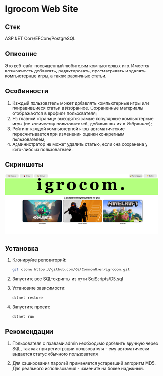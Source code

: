 # Igrocom Web Site

## Стек
ASP.NET Core/EFCore/PostgreSQL

## Описание
Это веб-сайт, посвященный любителям компьютерных игр. Имеется возможность добавлять, редактировать, просматривать и удалять компьютерные игры, а также различные статьи. 

## Особенности 
1. Каждый пользователь может добавлять компьютерные игры или понравившиеся статьи в Избранное. Сохраненные материалы отображаются в профиле пользователя;
2. На главной странице выводятся самые популярные компьютерные игры (по количеству пользователей, добавивших их в Избранное);
3. Рейтинг каждой компьютерной игры автоматические пересчитывается при изменении оценки конкретным пользователем;
4. Администратор не может удалить статью, если она сохранена у кого-либо из пользователей.

## Скриншоты
![Домашняя странице](screenshots/main_screen.png)

## Установка
1. Клонируйте репозиторий:
   ```bash
   git clone https://github.com/GitCommonUser/igrocom.git

2. Запустите все SQL-скрипты из пути SqlScripts/DB.sql

3. Установите зависимости:
   ```bash
   dotnet restore

4. Запустите проект:
   ```bash
   dotnet run

## Рекомендации
1. Пользователя с правами admin необходимо добавить вручную через SQL, так как при регистрации пользователя - ему автоматически выдается статус обычного пользователя.

2. Для хэширования паролей применяется устаревший алгоритм MD5. Для реального использования - измените на более надежный. 